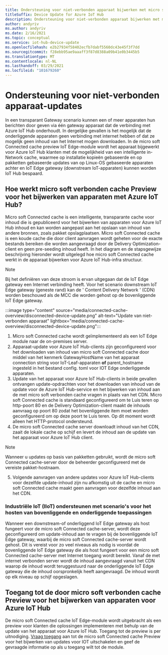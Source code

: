 ```yaml
---
title: Ondersteuning voor niet-verbonden apparaat bijwerken met micro soft Connected cache | Microsoft Docs
titleSuffix: Device Update for Azure IoT Hub
description: Ondersteuning voor niet-verbonden apparaat bijwerken met micro soft Connected cache
author: andyriv
ms.author: andyriv
ms.date: 2/16/2021
ms.topic: conceptual
ms.service: iot-hub-device-update
ms.openlocfilehash: e2b27934f58402ecfb7dabf5560dc43e45f3f7dd
ms.sourcegitcommit: f28ebb95ae9aaaff3f87d8388a09b41e0b3445b5
ms.translationtype: MT
ms.contentlocale: nl-NL
ms.lasthandoff: 03/29/2021
ms.locfileid: "101679260"
---
```

# <a name="understand-support-for-disconnected-device-updates"></a>Ondersteuning voor niet-verbonden apparaat-updates

In een transparant Gateway scenario kunnen een of meer apparaten hun berichten door geven via één gateway apparaat dat de verbinding met Azure IoT Hub onderhoudt. In dergelijke gevallen is het mogelijk dat de onderliggende apparaten geen verbinding met internet hebben of dat ze mogelijk geen inhoud van het Internet mogen downloaden. In de micro soft Connected cache preview IoT Edge-module wordt het apparaat bijgewerkt voor Azure IoT Hub klanten met de mogelijkheid van een intelligente in-Network cache, waarmee op installatie kopieën gebaseerde en op pakketten gebaseerde updates van op Linux-OS gebaseerde apparaten achter en IoT Edge gateway (downstream IoT-apparaten) kunnen worden IoT Hub bespaard.

## <a name="how-does-microsoft-connected-cache-preview-for-device-update-for-azure-iot-hub-work"></a>Hoe werkt micro soft verbonden cache Preview voor het bijwerken van apparaten met Azure IoT Hub?

Micro soft Connected cache is een intelligente, transparante cache voor inhoud die is gepubliceerd voor het bijwerken van apparaten voor Azure IoT Hub inhoud en kan worden aangepast aan het opslaan van inhoud van andere bronnen, zoals pakket opslagplaatsen. Micro soft Connected cache is een koude cache die door client aanvragen wordt geheten voor de exacte bestands bereiken die worden aangevraagd door de Delivery Optimization-client en geen pre-seeding inhoud heeft. In het diagram en de stapsgewijze beschrijving hieronder wordt uitgelegd hoe micro soft Connected cache werkt in de apparaat bijwerken voor Azure IoT Hub-infra structuur.

>[!Note]
>Bij het definiëren van deze stroom is ervan uitgegaan dat de IoT Edge gateway een Internet verbinding heeft. Voor het scenario downstream IoT Edge gateway (geneste rand) kan de ' Content Delivery Network ' (CDN) worden beschouwd als de MCC die worden gehost op de bovenliggende IoT Edge gateway.

  :::image type="content" source="media/connected-cache-overview/disconnected-device-update.png" alt-text="Update van niet-verbonden apparaat" lightbox="media/connected-cache-overview/disconnected-device-update.png":::

1. Micro soft Connected cache wordt geïmplementeerd als een IoT Edge module naar de on-premises server.
2. Apparaat-update voor Azure IoT Hub-clients zijn geconfigureerd voor het downloaden van inhoud van micro soft Connected cache door middel van het kenmerk GatewayHostName van het apparaat connection string voor IoT-Leaf-apparaten **of** parent_hostname ingesteld in het bestand config. toml voor IOT Edge onderliggende apparaten.
3. Update van het apparaat voor Azure IoT Hub-clients in beide gevallen ontvangen update-opdrachten voor het downloaden van inhoud van de update voor de Azure IoT Hub-service en het bijwerken van inhoud aan de met micro soft verbonden cache vragen in plaats van het CDN. Micro soft Connected cache is standaard geconfigureerd om te Luis teren op http-poort 80 en de Delivery Optimization-client maakt de inhouds aanvraag op poort 80 zodat het bovenliggende item moet worden geconfigureerd om op deze poort te Luis teren.  Op dit moment wordt alleen het HTTP-protocol ondersteund.
4. De micro soft Connected cache server downloadt inhoud van het CDN, zaait de lokale cache op schijf en levert de inhoud aan de update van het apparaat voor Azure IoT Hub client.
   
>[!Note]
>Wanneer u updates op basis van pakketten gebruikt, wordt de micro soft Connected cache-server door de beheerder geconfigureerd met de vereiste pakket-hostnaam.

5. Volgende aanvragen van andere updates voor Azure IoT Hub-clients voor dezelfde update-inhoud zijn nu afkomstig uit de cache en micro soft Connected cache maakt geen aanvragen voor dezelfde inhoud aan het CDN.

### <a name="supporting-industrial-iot-iiot-with-parentchild-hosting-scenarios"></a>Industriële IoT (IIoT) ondersteunen met scenario's voor het hosten van bovenliggende en onderliggende toepassingen

Wanneer een downstream-of onderliggend IoT Edge gateway als host fungeert voor de micro soft Connected cache-server, wordt deze geconfigureerd om update-inhoud aan te vragen bij de bovenliggende IoT Edge gateway, waarbij de micro soft Connected cache-server wordt gehost. Dit is vereist voor zo veel niveaus als nodig is voordat de bovenliggende IoT Edge gateway die als host fungeert voor een micro soft Connected cache-server met Internet toegang wordt bereikt. Vanaf de met internet verbonden server wordt de inhoud aangevraagd vanuit het CDN waarop de inhoud wordt teruggestuurd naar de onderliggende IoT Edge gateway die de inhoud oorspronkelijk heeft aangevraagd. De inhoud wordt op elk niveau op schijf opgeslagen.

## <a name="access-to-the-microsoft-connected-cache-preview-for-device-update-for-azure-iot-hub"></a>Toegang tot de door micro soft verbonden cache Preview voor het bijwerken van apparaten voor Azure IoT Hub

De micro soft Connected cache IoT Edge-module wordt uitgebracht als een preview voor klanten die oplossingen implementeren met behulp van de update van het apparaat voor Azure IoT Hub. Toegang tot de preview is per uitnodiging. [Vraag toegang](https://aka.ms/MCCForDeviceUpdateForIoT) aan tot de micro soft Connected cache Preview voor het bijwerken van updates voor IOT uitschakelen en geef de gevraagde informatie op als u toegang wilt tot de module.
